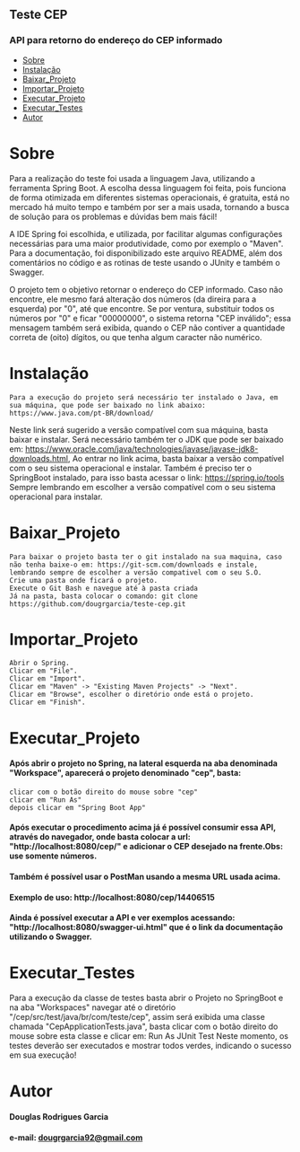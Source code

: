 ## Teste CEP

### API para retorno do endereço do CEP informado

<!--ts-->
   * [Sobre](#Sobre)
   * [Instalação](#Instalação)
   * [Baixar_Projeto](#Baixar_Projeto)
   * [Importar_Projeto](#Importar_Projeto)
   * [Executar_Projeto](#Executar_Projeto)
   * [Executar_Testes](#Executar_Testes)
   * [Autor](#Autor)
<!--te-->

# Sobre
Para a realização do teste foi usada a linguagem Java, utilizando a ferramenta Spring Boot.
A escolha dessa linguagem foi feita, pois funciona de forma otimizada em diferentes sistemas operacionais, é gratuita, está no mercado há muito tempo e também por ser a mais usada, tornando a busca de solução para os problemas e dúvidas bem mais fácil!

A IDE Spring foi escolhida, e utilizada, por facilitar algumas configurações necessárias  para uma maior produtividade, como por exemplo o "Maven".
Para a documentação, foi disponibilizado este arquivo README, além dos comentários no código e as rotinas de teste usando o JUnity e também o Swagger.

O projeto tem o objetivo retornar o endereço do CEP informado. 
Caso não encontre, ele mesmo fará alteração dos números (da direira para a esquerda) por "0",  até que encontre. Se por ventura, substituir todos os números por "0" e ficar "00000000", o sistema retorna "CEP inválido"; essa mensagem também será exibida, quando o CEP  não contiver  a quantidade correta de (oito) dígitos, ou que tenha algum caracter não numérico.

# Instalação
	Para a execução do projeto será necessário ter instalado o Java, em sua máquina, que pode ser baixado no link abaixo:
	https://www.java.com/pt-BR/download/ 
Neste link será sugerido a versão compatível  com sua máquina, basta baixar e instalar.
Será necessário também ter o JDK que pode ser baixado em: https://www.oracle.com/java/technologies/javase/javase-jdk8-downloads.html, 
Ao entrar no link acima, basta baixar a versão compatível com o seu sistema operacional e instalar.
Também é preciso ter o SpringBoot instalado, para isso basta acessar o link: https://spring.io/tools Sempre lembrando em escolher a versão compatível com o seu sistema operacional para instalar.

# Baixar_Projeto
	Para baixar o projeto basta ter o git instalado na sua maquina, caso não tenha baixe-o em: https://git-scm.com/downloads e instale, lembrando sempre de escolher a versão compativel com o seu S.O.
	Crie uma pasta onde ficará o projeto.
	Execute o Git Bash e navegue até à pasta criada
	Já na pasta, basta colocar o comando: git clone https://github.com/dougrgarcia/teste-cep.git

# Importar_Projeto
	Abrir o Spring.
	Clicar em "File".
	Clicar em "Import".
	Clicar em "Maven" -> "Existing Maven Projects" -> "Next".
	Clicar em "Browse", escolher o diretório onde está o projeto.
	Clicar em "Finish".

# Executar_Projeto
#### Após abrir o projeto no Spring, na lateral esquerda na aba denominada "Workspace", aparecerá o projeto denominado "cep", basta:
	clicar com o botão direito do mouse sobre "cep"
	clicar em "Run As" 
	depois clicar em "Spring Boot App"
#### Após executar o procedimento acima já é possível consumir essa API, através do navegador, onde basta colocar a url: "http://localhost:8080/cep/" e adicionar o CEP desejado na frente.Obs: use somente números.
#### Também é possível usar o PostMan usando a mesma URL usada acima.
#### Exemplo de uso: http://localhost:8080/cep/14406515
#### Ainda é possível executar a API e ver exemplos acessando: "http://localhost:8080/swagger-ui.html" que é o link da documentação utilizando o Swagger.

# Executar_Testes
Para a execução da classe de testes basta abrir o Projeto no SpringBoot e na aba "Workspaces" navegar até o diretório "/cep/src/test/java/br/com/teste/cep", assim será exibida uma classe chamada "CepApplicationTests.java", basta clicar com o botão direito do mouse sobre esta classe e clicar em:
	Run As
	JUnit Test
Neste momento, os testes deverão ser executados e mostrar todos verdes, indicando o sucesso em sua execução!


# Autor
#### Douglas Rodrigues Garcia
#### e-mail: dougrgarcia92@gmail.com
